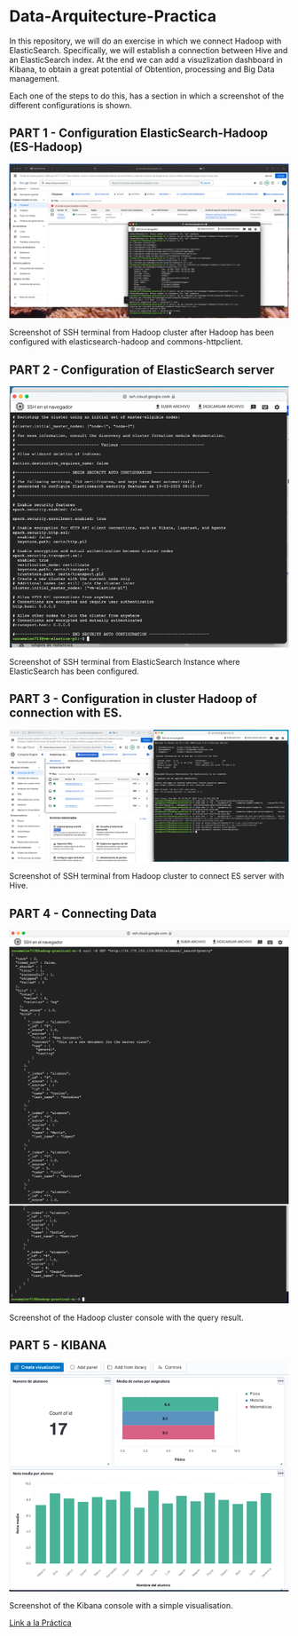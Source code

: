 # Data-Arquitecture-Practica

In this repository, we will do an exercise in which we connect Hadoop with ElasticSearch. Specifically, we will establish a connection between Hive and an ElasticSearch index. At the end we can add a visuzlization dashboard in Kibana, to obtain a great potential of Obtention, processing and Big Data management.

Each one of the steps to do this, has a section in which a screenshot of the different configurations is shown.

## PART 1 - Configuration ElasticSearch-Hadoop (ES-Hadoop) ##

![PART 1 - Configuration ElasticSearch-Hadoop (ES-Hadoop)](img/Part_1.png)

Screenshot of SSH terminal from Hadoop cluster after Hadoop has been configured with elasticsearch-hadoop and commons-httpclient.

## PART 2 - Configuration of ElasticSearch server ##

![PART 2 - Configuration of ElasticSearch server](img/Part_2.png)

Screenshot of SSH terminal from ElasticSearch Instance where ElasticSearch has been configured.

## PART 3 - Configuration in cluster Hadoop of connection with ES. ##

![PART 3 - Configuration in cluster Hadoop of connection with ES](img/Part_3.png)

Screenshot of SSH terminal from Hadoop cluster to connect ES server with Hive.

## PART 4 - Connecting Data ##

![PART 4 - Connecting Data](img/Part_4i.png)
![PART 4 II](img/Part_4ii.png)

Screenshot of the Hadoop cluster console with the query result.

## PART 5 - KIBANA ##

![PART 5 - Dashboard in Kibana](img/Part_5.png)

Screenshot of the Kibana console with a simple visualisation.

[Link a la Práctica](Practica_Data_arquitecture.pdf)